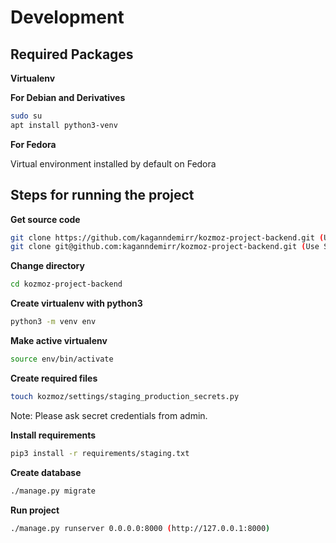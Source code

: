 # Development


## Required Packages

**Virtualenv**

**For Debian and Derivatives**
```bash
sudo su
apt install python3-venv
```

**For Fedora**

Virtual environment installed by default on Fedora

## Steps for running the project

**Get source code**
```bash
git clone https://github.com/kaganndemirr/kozmoz-project-backend.git (Use HTTPS)
git clone git@github.com:kaganndemirr/kozmoz-project-backend.git (Use SSH)
```

**Change directory**
```bash
cd kozmoz-project-backend
```

**Create virtualenv with python3**
```bash
python3 -m venv env
```

**Make active virtualenv**
```bash
source env/bin/activate
```

**Create required files**
```bash
touch kozmoz/settings/staging_production_secrets.py
```

Note: Please ask secret credentials from admin.

**Install requirements**
```bash
pip3 install -r requirements/staging.txt
```

**Create database**
```bash
./manage.py migrate
```

**Run project**
```bash
./manage.py runserver 0.0.0.0:8000 (http://127.0.0.1:8000)
```
